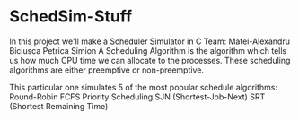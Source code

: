 # SchedSim-Stuff
In this project we'll make a Scheduler Simulator in C
Team:
    Matei-Alexandru Biciusca
    Petrica Simion
A Scheduling Algorithm is the algorithm which tells us how much 
    CPU time we can allocate to the processes. These scheduling algorithms 
    are either preemptive or non-preemptive. 
    
This particular one simulates 5 of the most popular schedule algorithms: 
    Round-Robin
    FCFS
    Priority Scheduling
    SJN (Shortest-Job-Next)
    SRT (Shortest Remaining Time)
